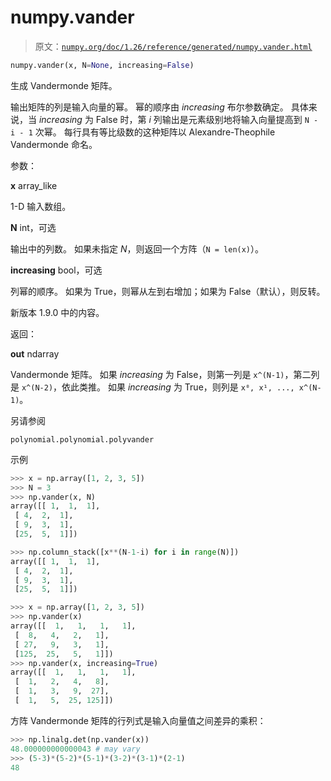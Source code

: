 # numpy.vander

> 原文：[`numpy.org/doc/1.26/reference/generated/numpy.vander.html`](https://numpy.org/doc/1.26/reference/generated/numpy.vander.html)

```py
numpy.vander(x, N=None, increasing=False)
```

生成 Vandermonde 矩阵。

输出矩阵的列是输入向量的幂。 幂的顺序由 *increasing* 布尔参数确定。 具体来说，当 *increasing* 为 False 时，第 *i* 列输出是元素级别地将输入向量提高到 `N - i - 1` 次幂。 每行具有等比级数的这种矩阵以 Alexandre-Theophile Vandermonde 命名。

参数：

**x** array_like

1-D 输入数组。

**N** int，可选

输出中的列数。 如果未指定 *N*，则返回一个方阵（`N = len(x)`）。

**increasing** bool，可选

列幂的顺序。 如果为 True，则幂从左到右增加；如果为 False（默认），则反转。

新版本 1.9.0 中的内容。

返回：

**out** ndarray

Vandermonde 矩阵。 如果 *increasing* 为 False，则第一列是 `x^(N-1)`，第二列是 `x^(N-2)`，依此类推。 如果 *increasing* 为 True，则列是 `x⁰, x¹, ..., x^(N-1)`。

另请参阅

`polynomial.polynomial.polyvander`

示例

```py
>>> x = np.array([1, 2, 3, 5])
>>> N = 3
>>> np.vander(x, N)
array([[ 1,  1,  1],
 [ 4,  2,  1],
 [ 9,  3,  1],
 [25,  5,  1]]) 
```

```py
>>> np.column_stack([x**(N-1-i) for i in range(N)])
array([[ 1,  1,  1],
 [ 4,  2,  1],
 [ 9,  3,  1],
 [25,  5,  1]]) 
```

```py
>>> x = np.array([1, 2, 3, 5])
>>> np.vander(x)
array([[  1,   1,   1,   1],
 [  8,   4,   2,   1],
 [ 27,   9,   3,   1],
 [125,  25,   5,   1]])
>>> np.vander(x, increasing=True)
array([[  1,   1,   1,   1],
 [  1,   2,   4,   8],
 [  1,   3,   9,  27],
 [  1,   5,  25, 125]]) 
```

方阵 Vandermonde 矩阵的行列式是输入向量值之间差异的乘积：

```py
>>> np.linalg.det(np.vander(x))
48.000000000000043 # may vary
>>> (5-3)*(5-2)*(5-1)*(3-2)*(3-1)*(2-1)
48 
```
